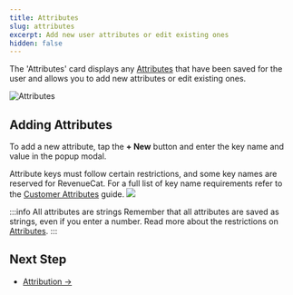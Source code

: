 ```yaml
---
title: Attributes
slug: attributes
excerpt: Add new user attributes or edit existing ones
hidden: false
---
```


The 'Attributes' card displays any [Attributes](/customers/customer-attributes) that have been saved for the user and allows you to add new attributes or edit existing ones.

![Attributes](/docs_images/customers/customer-attributes.png)

## Adding Attributes

To add a new attribute, tap the **+ New** button and enter the key name and value in the popup modal.

Attribute keys must follow certain restrictions, and some key names are reserved for RevenueCat. For a full list of key name requirements refer to the [Customer Attributes](/customers/customer-attributes) guide.
![](/docs_images/customers/add-attribute.png)

:::info All attributes are strings
Remember that all attributes are saved as strings, even if you enter a number. Read more about the restrictions on [Attributes](/customers/customer-attributes#section-restrictions).
:::

## Next Step

- [Attribution →](/dashboard-and-metrics/customer-history/attribution-card)
